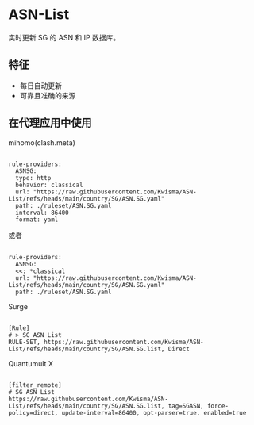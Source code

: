 
# ASN-List
    
实时更新 SG 的 ASN 和 IP 数据库。
    
## 特征
    
- 每日自动更新
- 可靠且准确的来源
    
## 在代理应用中使用
    
mihomo(clash.meta)
   
<pre><code class="language-javascript">
rule-providers:
  ASNSG:
  type: http
  behavior: classical
  url: "https://raw.githubusercontent.com/Kwisma/ASN-List/refs/heads/main/country/SG/ASN.SG.yaml"
  path: ./ruleset/ASN.SG.yaml
  interval: 86400
  format: yaml
</code></pre>

或者

<pre><code class="language-javascript">
rule-providers:
  ASNSG:
  <<: *classical
  url: "https://raw.githubusercontent.com/Kwisma/ASN-List/refs/heads/main/country/SG/ASN.SG.yaml"
  path: ./ruleset/ASN.SG.yaml
</code></pre>
    
Surge
    
<pre><code class="language-javascript">
[Rule]
# > SG ASN List
RULE-SET, https://raw.githubusercontent.com/Kwisma/ASN-List/refs/heads/main/country/SG/ASN.SG.list, Direct
</code></pre>
    
Quantumult X
    
<pre><code class="language-javascript">
[filter_remote]
# SG ASN List
https://raw.githubusercontent.com/Kwisma/ASN-List/refs/heads/main/country/SG/ASN.SG.list, tag=SGASN, force-policy=direct, update-interval=86400, opt-parser=true, enabled=true
</code></pre>
